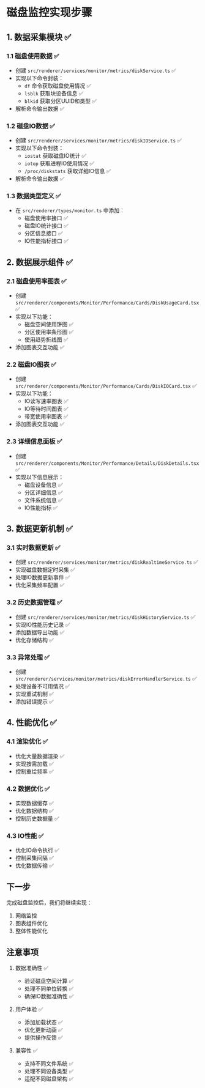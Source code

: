 # 磁盘监控实现步骤

## 1. 数据采集模块 ✅

### 1.1 磁盘使用数据 ✅
- 创建 `src/renderer/services/monitor/metrics/diskService.ts` ✅
- 实现以下命令封装：
  * `df` 命令获取磁盘使用情况 ✅
  * `lsblk` 获取块设备信息 ✅
  * `blkid` 获取分区UUID和类型 ✅
- 解析命令输出数据 ✅

### 1.2 磁盘IO数据 ✅
- 创建 `src/renderer/services/monitor/metrics/diskIOService.ts` ✅
- 实现以下命令封装：
  * `iostat` 获取磁盘IO统计 ✅
  * `iotop` 获取进程IO使用情况 ✅
  * `/proc/diskstats` 获取详细IO信息 ✅
- 解析命令输出数据 ✅

### 1.3 数据类型定义 ✅
- 在 `src/renderer/types/monitor.ts` 中添加：
  * 磁盘使用率接口 ✅
  * 磁盘IO统计接口 ✅
  * 分区信息接口 ✅
  * IO性能指标接口 ✅

## 2. 数据展示组件 ✅

### 2.1 磁盘使用率图表 ✅
- 创建 `src/renderer/components/Monitor/Performance/Cards/DiskUsageCard.tsx` ✅
- 实现以下功能：
  * 磁盘空间使用饼图 ✅
  * 分区使用率条形图 ✅
  * 使用趋势折线图 ✅
- 添加图表交互功能 ✅

### 2.2 磁盘IO图表 ✅
- 创建 `src/renderer/components/Monitor/Performance/Cards/DiskIOCard.tsx` ✅
- 实现以下功能：
  * IO读写速率图表 ✅
  * IO等待时间图表 ✅
  * 带宽使用率图表 ✅
- 添加图表交互功能 ✅

### 2.3 详细信息面板 ✅
- 创建 `src/renderer/components/Monitor/Performance/Details/DiskDetails.tsx` ✅
- 实现以下信息展示：
  * 磁盘设备信息 ✅
  * 分区详细信息 ✅
  * 文件系统信息 ✅
  * IO性能指标 ✅

## 3. 数据更新机制 ✅

### 3.1 实时数据更新 ✅
- 创建 `src/renderer/services/monitor/metrics/diskRealtimeService.ts` ✅
- 实现磁盘数据定时采集 ✅
- 处理IO数据更新事件 ✅
- 优化采集频率配置 ✅

### 3.2 历史数据管理 ✅
- 创建 `src/renderer/services/monitor/metrics/diskHistoryService.ts` ✅
- 实现IO性能历史记录 ✅
- 添加数据导出功能 ✅
- 优化存储结构 ✅

### 3.3 异常处理 ✅
- 创建 `src/renderer/services/monitor/metrics/diskErrorHandlerService.ts` ✅
- 处理设备不可用情况 ✅
- 实现重试机制 ✅
- 添加错误提示 ✅

## 4. 性能优化 ✅

### 4.1 渲染优化 ✅
- 优化大量数据渲染 ✅
- 实现按需加载 ✅
- 控制重绘频率 ✅

### 4.2 数据优化 ✅
- 实现数据缓存 ✅
- 优化数据结构 ✅
- 控制历史数据量 ✅

### 4.3 IO性能 ✅
- 优化IO命令执行 ✅
- 控制采集间隔 ✅
- 优化数据传输 ✅

## 下一步

完成磁盘监控后，我们将继续实现：
1. 网络监控
2. 图表组件优化
3. 整体性能优化

## 注意事项

1. 数据准确性 ✅
   - 验证磁盘空间计算 ✅
   - 处理不同单位转换 ✅
   - 确保IO数据准确性 ✅

2. 用户体验 ✅
   - 添加加载状态 ✅
   - 优化更新动画 ✅
   - 提供操作反馈 ✅

3. 兼容性 ✅
   - 支持不同文件系统 ✅
   - 处理不同设备类型 ✅
   - 适配不同磁盘架构 ✅ 
